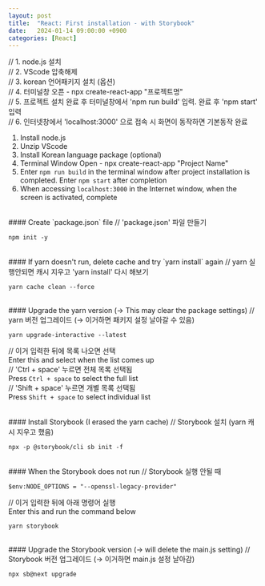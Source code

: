 ```yaml
---
layout: post
title:  "React: First installation - with Storybook"
date:   2024-01-14 09:00:00 +0900
categories: [React]
---
```


// 1. node.js 설치   
// 2. VScode 압축해제   
// 3. korean 언어패키지 설치 (옵션)   
// 4. 터미널창 오픈 - npx create-react-app "프로젝트명"   
// 5. 프로젝트 설치 완료 후 터미널창에서 'npm run build' 입력. 완료 후 'npm start' 입력   
// 6. 인터넷창에서 'localhost:3000' 으로 접속 시 화면이 동작하면 기본동작 완료   
   
1. Install node.js   
2. Unzip VScode   
3. Install Korean language package (optional)   
4. Terminal Window Open - npx create-react-app "Project Name"   
5. Enter `npm run build` in the terminal window after project installation is completed. Enter `npm start` after completion   
6. When accessing `localhost:3000` in the Internet window, when the screen is activated, complete   
   
<br />
#### Create `package.json` file   
// 'package.json' 파일 만들기   
   
```react
npm init -y
```
   
<br />
#### If yarn doesn't run, delete cache and try `yarn install` again   
// yarn 실행안되면 캐시 지우고 'yarn install' 다시 해보기   
   
```react
yarn cache clean --force
```
   
<br />
#### Upgrade the yarn version (→ This may clear the package settings)   
// yarn 버전 업그레이드 (→ 이거하면 패키지 설정 날아갈 수 있음)   
   
```react
yarn upgrade-interactive --latest
```
// 이거 입력한 뒤에 목록 나오면 선택   
Enter this and select when the list comes up   
// 'Ctrl + space' 누르면 전체 목록 선택됨   
Press `Ctrl + space` to select the full list   
// 'Shift + space' 누르면 개별 목록 선택됨   
Press `Shift + space` to select individual list   
   
<br />
#### Install Storybook (I erased the yarn cache)   
// Storybook 설치 (yarn 캐시 지우고 했음)   
   
```react
npx -p @storybook/cli sb init -f
```
   
<br />
#### When the Storybook does not run   
// Storybook 실행 안될 때   
   
```react
$env:NODE_OPTIONS = "--openssl-legacy-provider"
```
// 이거 입력한 뒤에 아래 명령어 실행   
Enter this and run the command below   
   
```react
yarn storybook
```
   
<br />
#### Upgrade the Storybook version (→ will delete the main.js setting)   
// Storybook 버전 업그레이드 (→ 이거하면 main.js 설정 날아감)   
   
```react
npx sb@next upgrade
```
